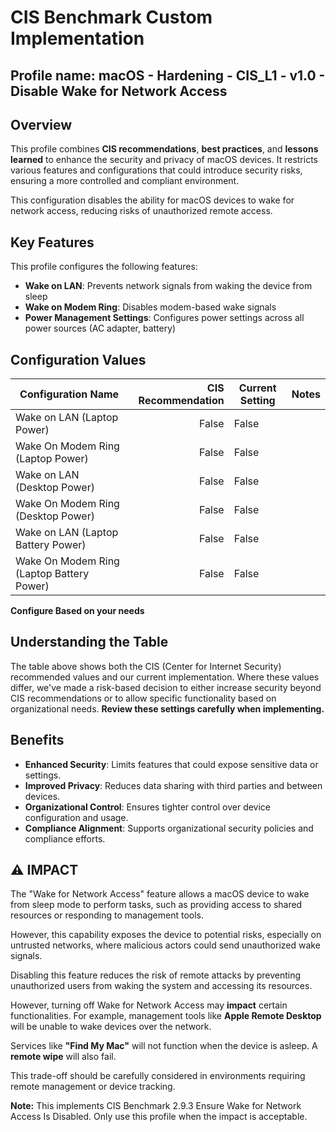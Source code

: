 # CIS Benchmark Custom Implementation
## Profile name: macOS - Hardening - CIS_L1 - v1.0 - Disable Wake for Network Access

## Overview
This profile combines **CIS recommendations**, **best practices**, and **lessons learned** to enhance the security and privacy of macOS devices. 
It restricts various features and configurations that could introduce security risks, ensuring a more controlled and compliant environment.  

This configuration disables the ability for macOS devices to wake for network access, reducing risks of unauthorized remote access.

## Key Features  
This profile configures the following features:  

- **Wake on LAN**: Prevents network signals from waking the device from sleep
- **Wake on Modem Ring**: Disables modem-based wake signals
- **Power Management Settings**: Configures power settings across all power sources (AC adapter, battery)

## Configuration Values  
| Configuration Name | CIS Recommendation | Current Setting | Notes |
|-------------------|--------------------:|-----------------|-------|
| Wake on LAN (Laptop Power) | False | False | |
| Wake On Modem Ring (Laptop Power) | False | False | |
| Wake on LAN (Desktop Power) | False | False | |
| Wake On Modem Ring (Desktop Power) | False | False | |
| Wake on LAN (Laptop Battery Power) | False | False | |
| Wake On Modem Ring (Laptop Battery Power) | False | False | |

**Configure Based on your needs**

## Understanding the Table
The table above shows both the CIS (Center for Internet Security) recommended values and our current implementation. Where these values differ, we've made a risk-based decision to either increase security beyond CIS recommendations or to allow specific functionality based on organizational needs. **Review these settings carefully when implementing.**

## Benefits  
- **Enhanced Security**: Limits features that could expose sensitive data or settings.  
- **Improved Privacy**: Reduces data sharing with third parties and between devices.  
- **Organizational Control**: Ensures tighter control over device configuration and usage.  
- **Compliance Alignment**: Supports organizational security policies and compliance efforts.

## ⚠️  IMPACT
The "Wake for Network Access" feature allows a macOS device to wake from sleep mode to perform tasks, such as providing access to shared resources or responding to management tools. 

However, this capability exposes the device to potential risks, especially on untrusted networks, where malicious actors could send unauthorized wake signals.

Disabling this feature reduces the risk of remote attacks by preventing unauthorized users from waking the system and accessing its resources. 

However, turning off Wake for Network Access may **impact** certain functionalities. For example, management tools like **Apple Remote Desktop** will be unable to wake devices over the network. 

Services like **"Find My Mac"** will not function when the device is asleep. A **remote wipe** will also fail. 

This trade-off should be carefully considered in environments requiring remote management or device tracking.

**Note:** This implements CIS Benchmark 2.9.3 Ensure Wake for Network Access Is Disabled. Only use this profile when the impact is acceptable.